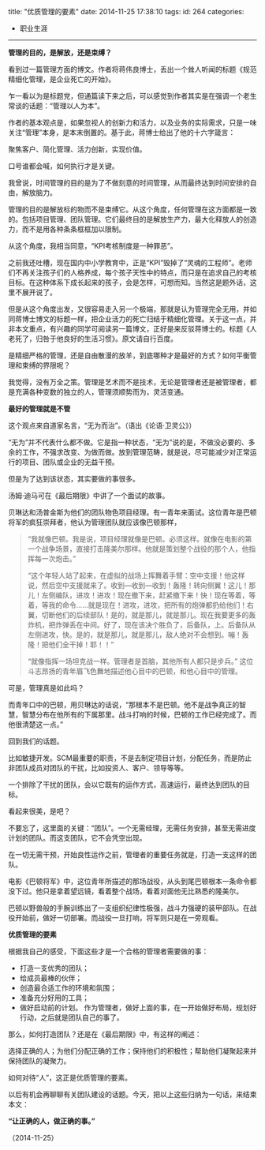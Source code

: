 title: "优质管理的要素"
date: 2014-11-25 17:38:10
tags:
id: 264
categories:
  - 职业生涯
---

**管理的目的，是解放，还是束缚？**

看到过一篇管理方面的博文。作者将蒋伟良博士，丢出一个耸人听闻的标题《规范精细化管理，是企业死亡的开始》。

乍一看以为是标题党，但通篇读下来之后，可以感觉到作者其实是在强调一个老生常谈的话题：“管理以人为本”。

作者的基本观点是，如果忽视人的创新力和活力，以及业务的实际需求，只是一味关注“管理”本身，是本末倒置的。基于此，蒋博士给出了他的十六字箴言：

聚焦客户、简化管理、活力创新，实现价值。

口号谁都会喊，如何执行才是关键。

我曾说，时间管理的目的是为了不做刻意的时间管理，从而最终达到时间安排的自由，解放脑力。

管理的目的是解放标的物而不是束缚它。从这个角度，任何管理在这方面都是一致的。包括项目管理、团队管理。它们最终目的是解放生产力，最大化释放人的创造力，而不是用各种条条框框加以限制。

从这个角度，我相当同意，“KPI考核制度是一种罪恶”。

之前我还吐槽，现在国内中小学教育中，正是“KPI”毁掉了“灵魂的工程师”。老师们不再关注孩子们的人格养成，每个孩子天性中的特点，而只是在追求自己的考核目标。在这种体系下成长起来的孩子，会是怎样，可想而知。当然这是题外话，这里不展开说了。

但是从这个角度出发，又很容易走入另一个极端，那就是认为管理完全无用，并如同蒋博士博文的标题一样，把企业活力的死亡归结于精细化管理。关于这一点，并非本文重点，有兴趣的同学可阅读另一篇博文，正好是来反驳蒋博士的。标题《人老死了，归咎于他良好的生活习惯》。原文请自行百度。

是精细严格的管理，还是自由散漫的放羊，到底哪种才是最好的方式？如何平衡管理和束缚的界限呢？

我觉得，没有万全之策。管理是艺术而不是技术，无论是管理者还是被管理者，都是充满各种变数的独立的人，管理须顺势而为，灵活变通。

**最好的管理就是不管**

这个观点来自道家名言，“无为而治”。（语出《论语·卫灵公》）

“无为”并不代表什么都不做。它是指一种状态，“无为”说的是，不做没必要的、多余的工作，不强求改变、为做而做。放到管理范畴，就是说，尽可能减少对正常运行的项目、团队或企业的无益干预。

但是为了达到该状态，其实要做的事很多。

汤姆·迪马可在《最后期限》中讲了一个面试的故事。

贝琳达和汤普金斯为他们的团队物色项目经理。有一青年来面试。这位青年是巴顿将军的疯狂崇拜者，他认为管理团队就应该像巴顿那样，
> “我就像巴顿。我是说，项目经理就像是巴顿。必须这样。就像在电影的第一个战争场景，直接打击隆美尔那样。他就是策划整个战役的那个人，他指挥每一次炮击。”> 
> 
> “这个年轻人站了起来，在虚拟的战场上挥舞着手臂：空中支援！他这样说，然后空中支援就来了。收到—收到—收到！轰隆！转向侧翼！这儿！那儿！左侧编队，进攻！进攻！现在撤下来，赶紧撤下来！快！现在等着，等着，等我的命令……就是现在！进攻，进攻，把所有的炮弹都扔给他们！右翼，切断他们的后续部队！是的，就是那儿，就是那儿。现在我要更多的轰炸机，把炸弹丢在中间。好了，现在该决个胜负了，后备队，上。后备队从左侧进攻，快。是的，就是那儿，就是那儿，敌人绝对不会想到。嘣！轰隆！把他们全干掉！耶！！”> 
> 
> “就像指挥一场坦克战一样。管理者是首脑，其他所有人都只是步兵。”
这位斗志昂扬的青年眉飞色舞地描述他心目中的巴顿，和他心目中的管理。

可是，管理真是如此吗？

而青年口中的巴顿，用贝琳达的话说，“那根本不是巴顿。他不是战争真正的智慧，智慧分布在他所有的下属那里。战斗打响的时候，巴顿的工作已经完成了。而他很清楚这一点。”

回到我们的话题。

比如敏捷开发。SCM最重要的职责，不是去制定项目计划，分配任务，而是防止非团队成员对团队的干扰，比如投资人、客户、领导等等。

一个排除了干扰的团队，会以它既有的运作方式，高速运行，最终达到团队的目标。

看起来很美，是吧？

不要忘了，这里面的关键：“团队”。一个无需经理，无需任务安排，甚至无需进度计划的团队。而这支团队，它不会凭空出现。

在一切无需干预，开始良性运作之前，管理者的重要任务就是，打造一支这样的团队。

电影《巴顿将军》中，这位青年所描述的那场战役，从头到尾巴顿根本一条命令都没下过。他只是拿着望远镜，看着整个战场，看着对面他无比熟悉的隆美尔。

巴顿以野兽般的手腕训练出了一支组织纪律性极强，战斗力强硬的装甲部队。在战役开始前，做好一切部署。而战役一旦打响，将军则只是在一旁观看。

**优质管理的要素**

根据我自己的感受，下面这些才是一个合格的管理者需要做的事：

*   打造一支优秀的团队；
*   给成员最棒的伙伴；
*   创造最合适工作的环境和氛围；
*   准备充分好用的工具；
*   做好启动前的计划。
作为管理者，做好上面的事，在一开始做好布局，规划好行动，之后就是团队自己的事了。

那么，如何打造团队？还是在《最后期限》中，有这样的阐述：

选择正确的人；为他们分配正确的工作；保持他们的积极性；帮助他们凝聚起来并保持团队的凝聚力。

如何对待“人”，这正是优质管理的要素。

以后有机会再聊聊有关团队建设的话题。今天，把以上这些归纳为一句话，来结束本文：

**“让正确的人，做正确的事。”**

（2014-11-25）